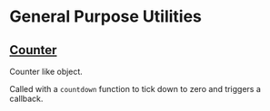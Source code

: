 # General Purpose Utilities

## [Counter](Counter/readme.md)

Counter like object.

Called with a `countdown` function to tick down to zero and triggers a callback.
